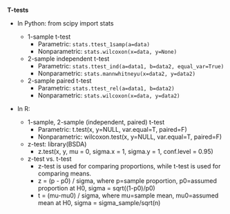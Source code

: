 **T-tests**
* In Python: from scipy import stats
  * 1-sample t-test
    * Parametric: ```stats.ttest_1samp(a=data)```
    * Nonparametric: ```stats.wilcoxon(x=data, y=None)```
  * 2-sample independent t-test
    * Parametric: ```stats.ttest_ind(a=data1, b=data2, equal_var=True)```
    * Nonparametric: ```stats.mannwhitneyu(x=data2, y=data2)```
  * 2-sample paired t-test
    * Parametric: ```stats.ttest_rel(a=data1, b=data2)```
    * Nonparametric: ```stats.wilcoxon(x=data, y=data2)```


* In R:
  * 1-sample, 2-sample (independent, paired) t-test
    * Parametric: t.test(x, y=NULL, var.equal=T, paired=F)
    * Nonparametric: wilcoxon.test(x, y=NULL, var.equal=T, paired=F)
  * z-test: library(BSDA)
    * z.test(x, y, mu = 0, sigma.x = 1, sigma.y = 1, conf.level = 0.95)
  * z-test vs. t-test
    * z-test is used for comparing proportions, while t-test is used for comparing means.
    * z = (p - p0) / sigma, where p=sample proportion, p0=assumed proportion at H0, sigma = sqrt((1-p0)/p0)
    * t = (mu-mu0) / sigma, where mu=sample mean, mu0=assumed mean at H0, sigma = sigma_sample/sqrt(n)

